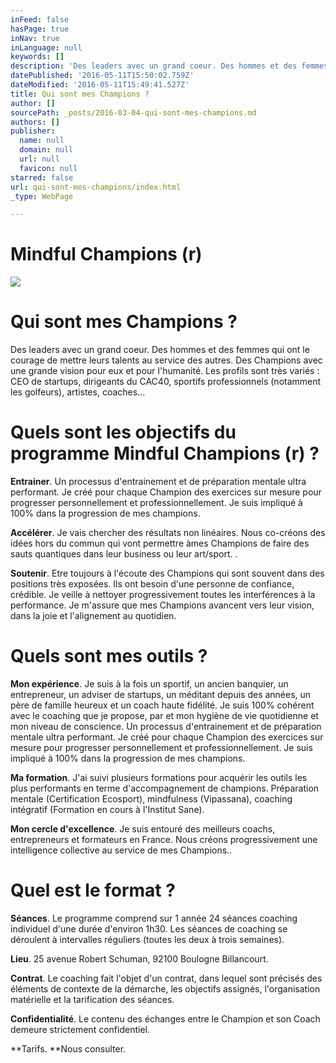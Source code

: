 ```yaml
---
inFeed: false
hasPage: true
inNav: true
inLanguage: null
keywords: []
description: 'Des leaders avec un grand coeur. Des hommes et des femmes qui ont le courage de mettre leurs talents au service des autres. Des Champions avec une grande vision pour eux et pour l’humanité. Les profils sont très variés : CEO de startups, dirigeants du CAC40, sportifs professionnels (notamment les golfeurs), artistes, coaches...'
datePublished: '2016-05-11T15:50:02.759Z'
dateModified: '2016-05-11T15:49:41.527Z'
title: Qui sont mes Champions ?
author: []
sourcePath: _posts/2016-03-04-qui-sont-mes-champions.md
authors: []
publisher:
  name: null
  domain: null
  url: null
  favicon: null
starred: false
url: qui-sont-mes-champions/index.html
_type: WebPage

---
```

# Mindful Champions (r)
![](https://the-grid-user-content.s3-us-west-2.amazonaws.com/9d585042-f323-4fe3-9bc7-9e9c039a2764.jpg)

# Qui sont mes Champions ?

Des leaders avec un grand coeur. Des hommes et des femmes qui ont le courage de mettre leurs talents au service des autres. Des Champions avec une grande vision pour eux et pour l'humanité. Les profils sont très variés : CEO de startups, dirigeants du CAC40, sportifs professionnels (notamment les golfeurs), artistes, coaches...

# Quels sont les objectifs du programme Mindful Champions (r) ?

**Entrainer**. Un processus d'entrainement et de préparation mentale ultra performant. Je créé pour chaque Champion des exercices sur mesure pour progresser personnellement et professionnellement. Je suis impliqué à 100% dans la progression de mes champions.

**Accélérer**. Je vais chercher des résultats non linéaires. Nous co-créons des idées hors du commun qui vont permettre àmes Champions de faire des sauts quantiques dans leur business ou leur art/sport. .

**Soutenir**. Etre toujours à l'écoute des Champions qui sont souvent dans des positions très exposées. Ils ont besoin d'une personne de confiance, crédible. Je veille à nettoyer progressivement toutes les interférences à la performance. Je m'assure que mes Champions avancent vers leur vision, dans la joie et l'alignement au quotidien.

# Quels sont mes outils ?

**Mon expérience**. Je suis à la fois un sportif, un ancien banquier, un entrepreneur, un adviser de startups, un méditant depuis des années, un père de famille heureux et un coach haute fidélité. Je suis 100% cohérent avec le coaching que je propose, par et mon hygiène de vie quotidienne et mon niveau de conscience. Un processus d'entrainement et de préparation mentale ultra performant. Je créé pour chaque Champion des exercices sur mesure pour progresser personnellement et professionnellement. Je suis impliqué à 100% dans la progression de mes champions.

**Ma formation**. J'ai suivi plusieurs formations pour acquérir les outils les plus performants en terme d'accompagnement de champions. Préparation mentale (Certification Ecosport), mindfulness (Vipassana), coaching intégratif (Formation en cours à l'Institut Sane). 

**Mon cercle d'excellence**. Je suis entouré des meilleurs coachs, entrepreneurs et formateurs en France. Nous créons progressivement une intelligence collective au service de mes Champions..

# Quel est le format ?

**Séances**. Le programme comprend sur 1 année 24 séances coaching individuel d'une durée d'environ 1h30\. Les séances de coaching se déroulent à intervalles réguliers (toutes les deux à trois semaines).

**Lieu**. 25 avenue Robert Schuman, 92100 Boulogne Billancourt.

**Contrat**. Le coaching fait l'objet d'un contrat, dans lequel sont précisés des éléments de contexte de la démarche, les objectifs assignés, l'organisation matérielle et la tarification des séances. 

**Confidentialité**. Le contenu des échanges entre le Champion et son Coach demeure strictement confidentiel.

**Tarifs. **Nous consulter.